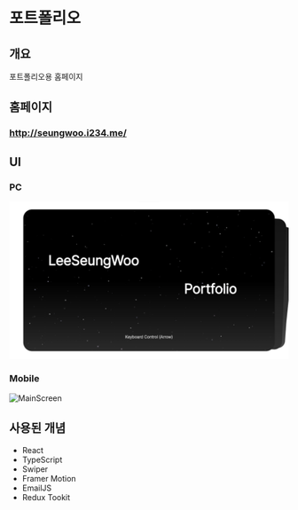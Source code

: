 # 포트폴리오

## 개요

포트폴리오용 홈페이지

## 홈페이지

### http://seungwoo.i234.me/

## UI

### PC

![MainScreen](https://github.com/seungwoo505/Portfolio/blob/main/mainScreen.png)

### Mobile

![MainScreen](https://github.com/seungwoo505/Portfolio/blob/main/mainMobileScreen.jpng)

## 사용된 개념

- React
- TypeScript
- Swiper
- Framer Motion
- EmailJS
- Redux Tookit

